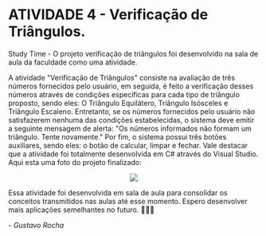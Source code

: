 # ATIVIDADE 4 - Verificação de Triângulos.

Study Time - O projeto verificação de triângulos foi desenvolvido na sala de aula da faculdade como uma atividade.

A atividade "Verificação de Triângulos" consiste na avaliação de três números fornecidos pelo usuário, em seguida, é feito a verificação desses números através de condições
específicas para cada tipo de triângulo proposto, sendo eles: O Triângulo Equilátero, Triângulo Isósceles e Triângulo Escaleno. Entretanto, se os números fornecidos 
pelo usuário não satisfazerem nenhuma das condições estabelecidas, o sistema deve emitir a seguinte mensagem de alerta: "Os números informados não formam um triângulo. Tente novamente."
Por fim, o sistema possui três botões auxiliares, sendo eles: o botão de calcular, limpar e fechar. Vale destacar que a atividade foi totalmente desenvolvida em C# através do Visual Studio.
Aqui esta uma foto do projeto finalizado:

<p align="center">
  <img src="https://user-images.githubusercontent.com/87160095/162548817-4937dfee-d7fb-4095-b882-1dadd9579db9.png">
</p>

Essa atividade foi desenvolvida em sala de aula para consolidar os conceitos transmitidos nas aulas até esse momento. Espero desenvolver mais aplicações semelhantes no futuro. 👨🏻‍💻

*- Gustavo Rocha*
